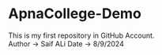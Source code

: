 # ApnaCollege-Demo
This is my first repository in GitHub Account.
<br>
Author -> Saif ALi
Date -> 8/9/2024

